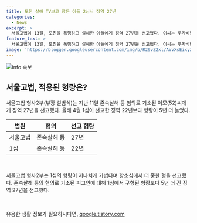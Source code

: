 ```yaml
---
title: 모친 살해 TV보고 잠든 아들 2심서 징역 27년
categories:
  - News
excerpt: >
  서울고법이 13일, 모친을 폭행하고 살해한 아들에게 징역 27년을 선고했다. 이씨는 무자비한 폭행으로 모친을 살해하고, 여러 번 폭행한 것으로 드러났다. 이와 관련해 법원은 1심 판결이 지나치게 가볍다며 더 중한 형을 선고했다. 이 이씨는 이전에도 폭행으로 실형을 선고받은 전력이 있으며, 경제활동이 없는 것으로 조사됐다. 해당 이벤트는 사람들의 이목을 끌 만한 뉴스로 요약될 수 있을 것이다.
feature_text: >
  서울고법이 13일, 모친을 폭행하고 살해한 아들에게 징역 27년을 선고했다. 이씨는 무자비한 폭행으로 모친을 살해하고, 여러 번 폭행한 것으로 드러났다. 이와 관련해 법원은 1심 판결이 지나치게 가볍다며 더 중한 형을 선고했다. 이 이씨는 이전에도 폭행으로 실형을 선고받은 전력이 있으며, 경제활동이 없는 것으로 조사됐다. 해당 이벤트는 사람들의 이목을 끌 만한 뉴스로 요약될 수 있을 것이다.
image: 'https://blogger.googleusercontent.com/img/b/R29vZ2xl/AVvXsEixyZcFfHzMRdzZMjFBmAUKJYCLCGyLL1o632UiGVXcaFdKo_bkvkuCioo0uUKlGfBVcT3P84aROyZIXSBEx3Aw5nCQ3pTgDom1WDC4m8eifvWiAmWEEVb4x6G_l8C0QH225ldMjyaFvpxGEBGNO37VmDTDMHGhJPq73UglMfDca1-0aw/s1600/blogspot.png'
---
```


<p><img src="https://blogger.googleusercontent.com/img/b/R29vZ2xl/AVvXsEixyZcFfHzMRdzZMjFBmAUKJYCLCGyLL1o632UiGVXcaFdKo_bkvkuCioo0uUKlGfBVcT3P84aROyZIXSBEx3Aw5nCQ3pTgDom1WDC4m8eifvWiAmWEEVb4x6G_l8C0QH225ldMjyaFvpxGEBGNO37VmDTDMHGhJPq73UglMfDca1-0aw/s1600/blogspot.png" alt="info 속보" /></p>

<h2 data-ke-size="size26">서울고법, 적용된 형량은?</h2>

<p data-ke-size="size16">서울고법 형사2부(부장 설범식)는 지난 11일 존속살해 등 혐의로 기소된 이모(52)씨에게 징역 27년을 선고했다. 올해 4월 1심이 선고한 징역 22년보다 형량이 5년 더 늘었다.</p>

<table>
  <thead>
    <tr>
      <th>법원</th>
      <th>혐의</th>
      <th>선고 형량</th>
    </tr>
  </thead>
  <tbody>
    <tr>
      <td>서울고법</td>
      <td>존속살해 등</td>
      <td>27년</td>
    </tr>
    <tr>
      <td>1심</td>
      <td>존속살해 등</td>
      <td>22년</td>

  </tbody>
</table> <br>

<p data-ke-size="size16">&#8203;서울고법 형사2부는 1심의 형량이 지나치게 가볍다며 항소심에서 더 중한 형을 선고했다. 존속살해 등의 혐의로 기소된 피고인에 대해 1심에서 구형된 형량보다 5년 더 긴 징역 27년을 선고했다.</p>

<p data-ke-size="size16">&nbsp;</p>
유용한 생활 정보가 필요하시다면, <a href="https://qoogle.tistory.com" rel="dofollow">qoogle.tistory.com</a>


